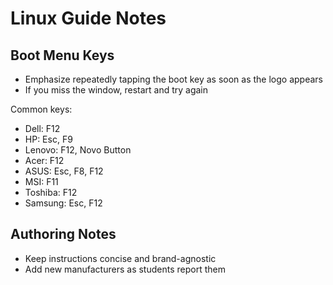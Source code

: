 # Linux Guide Notes

## Boot Menu Keys

- Emphasize repeatedly tapping the boot key as soon as the logo appears
- If you miss the window, restart and try again

Common keys:
- Dell: F12
- HP: Esc, F9
- Lenovo: F12, Novo Button
- Acer: F12
- ASUS: Esc, F8, F12
- MSI: F11
- Toshiba: F12
- Samsung: Esc, F12

## Authoring Notes

- Keep instructions concise and brand-agnostic
- Add new manufacturers as students report them
